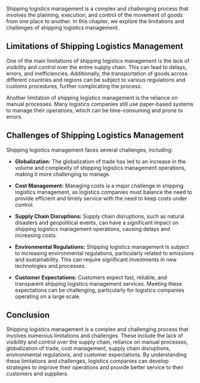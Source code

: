 

Shipping logistics management is a complex and challenging process that involves the planning, execution, and control of the movement of goods from one place to another. In this chapter, we explore the limitations and challenges of shipping logistics management.

Limitations of Shipping Logistics Management
--------------------------------------------

One of the main limitations of shipping logistics management is the lack of visibility and control over the entire supply chain. This can lead to delays, errors, and inefficiencies. Additionally, the transportation of goods across different countries and regions can be subject to various regulations and customs procedures, further complicating the process.

Another limitation of shipping logistics management is the reliance on manual processes. Many logistics companies still use paper-based systems to manage their operations, which can be time-consuming and prone to errors.

Challenges of Shipping Logistics Management
-------------------------------------------

Shipping logistics management faces several challenges, including:

* **Globalization:** The globalization of trade has led to an increase in the volume and complexity of shipping logistics management operations, making it more challenging to manage.

* **Cost Management:** Managing costs is a major challenge in shipping logistics management, as logistics companies must balance the need to provide efficient and timely service with the need to keep costs under control.

* **Supply Chain Disruptions:** Supply chain disruptions, such as natural disasters and geopolitical events, can have a significant impact on shipping logistics management operations, causing delays and increasing costs.

* **Environmental Regulations:** Shipping logistics management is subject to increasing environmental regulations, particularly related to emissions and sustainability. This can require significant investments in new technologies and processes.

* **Customer Expectations:** Customers expect fast, reliable, and transparent shipping logistics management services. Meeting these expectations can be challenging, particularly for logistics companies operating on a large scale.

Conclusion
----------

Shipping logistics management is a complex and challenging process that involves numerous limitations and challenges. These include the lack of visibility and control over the supply chain, reliance on manual processes, globalization of trade, cost management, supply chain disruptions, environmental regulations, and customer expectations. By understanding these limitations and challenges, logistics companies can develop strategies to improve their operations and provide better service to their customers and suppliers.
